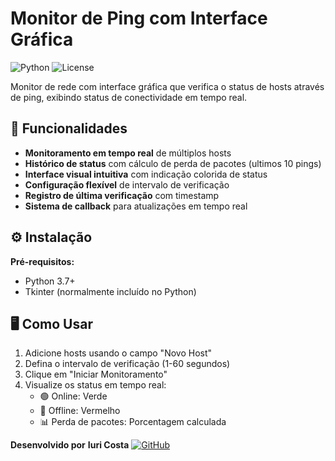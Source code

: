 # Monitor de Ping com Interface Gráfica

![Python](https://img.shields.io/badge/python-3.7%2B-blue)
![License](https://img.shields.io/badge/license-MIT-green)

Monitor de rede com interface gráfica que verifica o status de hosts através de ping, exibindo status de conectividade em tempo real.

## 🚀 Funcionalidades

- **Monitoramento em tempo real** de múltiplos hosts
- **Histórico de status** com cálculo de perda de pacotes (ultimos 10 pings)
- **Interface visual intuitiva** com indicação colorida de status
- **Configuração flexível** de intervalo de verificação
- **Registro de última verificação** com timestamp
- **Sistema de callback** para atualizações em tempo real


## ⚙️ Instalação

**Pré-requisitos:**
   - Python 3.7+
   - Tkinter (normalmente incluído no Python)


## 🖥️ Como Usar

1. Adicione hosts usando o campo "Novo Host"
2. Defina o intervalo de verificação (1-60 segundos)
3. Clique em "Iniciar Monitoramento"
4. Visualize os status em tempo real:
   - 🟢 Online: Verde
   - 🔴 Offline: Vermelho
   - 📊 Perda de pacotes: Porcentagem calculada

**Desenvolvido por**
**Iuri Costa**
[![GitHub](https://img.shields.io/badge/GitHub-Profile-blue?style=flat&logo=github)](https://github.com/iury0)
